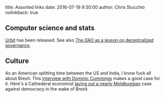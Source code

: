 title: Assorted links
date: 2016-07-19 9:30:00
author: Chris Stucchio
nolinkback: true


## Computer science and stats

[Urbit](http://urbit.org/) has been released. See also [The DAO as a lesson on decentralized governance](http://urbit.org/blog/dao/).

## Culture

As an American splitting time between the US and India, I know fuck all about Brexit. This [interview with Dominic Cummings](http://www.economist.com/blogs/bagehot/2016/01/out-campaign) makes a good case for it. Here's a Cathederal economist [laying out a nearly Moldbuggian](https://www.project-syndicate.org/commentary/brexit-democratic-failure-for-uk-by-kenneth-rogoff-2016-06?referrer=/IWqT24P7A6) case against democracy in the wake of Brexit.
